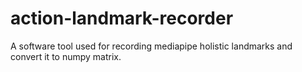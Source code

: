 # action-landmark-recorder
A software tool used for recording mediapipe holistic landmarks and convert it to numpy matrix.
